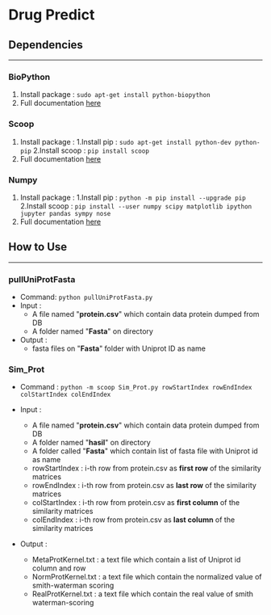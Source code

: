 # Drug Predict

## Dependencies
---
### BioPython
  1. Install package : ```sudo apt-get install python-biopython```
  2. Full documentation [here](http://biopython.org/wiki/Documentation)

### Scoop
  1. Install package :
  1.Install pip : ```sudo apt-get install python-dev python-pip```
  2.Install scoop : ```pip install scoop```
  2. Full documentation [here](http://scoop.readthedocs.io/en/0.7/usage.html)


### Numpy
  1. Install package :
  1.Install pip : ```python -m pip install --upgrade pip```
  2.Install scoop : ```pip install --user numpy scipy matplotlib ipython jupyter pandas sympy nose```
  2. Full documentation [here](http://www.numpy.org/)

## How to Use
---
### pullUniProtFasta
  * Command: ```python pullUniProtFasta.py ```
  * Input :
    * A file named "**protein.csv**" which contain data protein dumped from DB
    * A folder named "**Fasta**" on directory
  * Output :
    * fasta files on "**Fasta**" folder with Uniprot ID as name

### Sim_Prot
  * Command : ```python -m scoop Sim_Prot.py rowStartIndex rowEndIndex colStartIndex colEndIndex```

  * Input :
    * A file named "**protein.csv**" which contain data protein dumped from DB
    * A folder named "**hasil**" on directory
    * A folder called "**Fasta**" which contain list of fasta file with Uniprot id as name
    * rowStartIndex : i-th row from protein.csv as **first row** of the similarity matrices
    * rowEndIndex : i-th row from protein.csv as **last row** of the similarity matrices
    * colStartIndex : i-th row from protein.csv as **first column** of the similarity matrices
    * colEndIndex : i-th row from protein.csv as **last column** of the similarity matrices

  * Output :
    * MetaProtKernel.txt : a text file which contain a list of Uniprot id column and row
    * NormProtKernel.txt : a text file which contain the normalized value of smith-waterman scoring
    * RealProtKernel.txt : a text file which contain the real value of smith waterman-scoring
